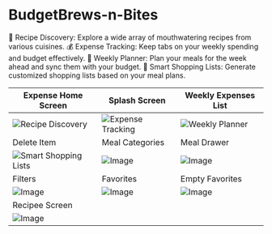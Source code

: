 # BudgetBrews-n-Bites
🍳 Recipe Discovery: Explore a wide array of mouthwatering recipes from various cuisines.  💰 Expense Tracking: Keep tabs on your weekly spending and budget effectively.  📅 Weekly Planner: Plan your meals for the week ahead and sync them with your budget.  🛒 Smart Shopping Lists: Generate customized shopping lists based on your meal plans.



| Expense Home Screen                           | Splash Screen                         | Weekly Expenses List                           |
| ------------------------------------------ | ----------------------------------------- | ---------------------------------------- |
| ![Recipe Discovery](https://github.com/Noman050/BudgetBrews_n_Bites/assets/107186063/eea0fead-76ea-46e2-8dcb-72357c85f306) | ![Expense Tracking](https://github.com/Noman050/BudgetBrews_n_Bites/assets/107186063/3768d185-8a54-4769-8f10-7492c1f2d9b2) | ![Weekly Planner](https://github.com/Noman050/BudgetBrews_n_Bites/assets/107186063/7a41155c-f55b-4925-a48a-dbf112fe5d16) |
| Delete Item                     | Meal Categories                                          | Meal Drawer                                         |
| ![Smart Shopping Lists](https://github.com/Noman050/BudgetBrews_n_Bites/assets/107186063/247282b6-3286-40b0-9f9e-1ebf2d9592a7) | ![Image](https://github.com/Noman050/BudgetBrews_n_Bites/assets/107186063/b222c9f7-4d15-4816-a82d-5a2a5c734684) | ![Image](https://github.com/Noman050/BudgetBrews_n_Bites/assets/107186063/90f57fc0-2baa-450f-902e-4385c718ed84) |
| Filters                              | Favorites                                          | Empty Favorites                                         |
| ![Image](https://github.com/Noman050/BudgetBrews_n_Bites/assets/107186063/19e6db2c-4d9a-4f61-b4c6-208cba415c67) | ![Image](https://github.com/Noman050/BudgetBrews_n_Bites/assets/107186063/2497e167-435f-4ca8-b535-102defb180c5) | ![Image](https://github.com/Noman050/BudgetBrews_n_Bites/assets/107186063/aabd9638-0983-4947-9771-19637171b724) |
| Recipee Screen                           |                                           |                                          |
| ![Image](https://github.com/Noman050/BudgetBrews_n_Bites/assets/107186063/3f9d131b-d20d-4602-983c-79fea56f380b) |                                           |                                          |

